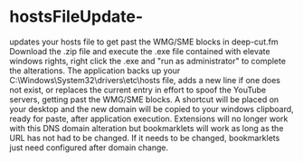 # hostsFileUpdate-
updates your hosts file to get past the WMG/SME blocks in deep-cut.fm
Download the .zip file and execute the .exe file contained with elevate windows rights, right click the .exe and "run as administrator" to complete the alterations.
The application backs up your C:\Windows\System32\drivers\etc\hosts file, adds a new line if one does not exist, or replaces the current entry in effort to spoof the YouTube servers, getting past the WMG/SME blocks.
A shortcut will be placed on your desktop and the new domain will be copied to your windows clipboard, ready for paste, after application execution.
Extensions will no longer work with this DNS domain alteration but bookmarklets will work as long as the URL has not had to be changed. If it needs to be changed, bookmarklets just need configured after domain change.
